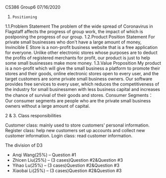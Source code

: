 
CS386
Group6
07/16/2020
1.     Positioning
1.1.Problem Statement
The problem of the wide spread of Coronavirus in Flagstaff affects the progress of group work, the impact of which is postponing the progress of our group.
1.2.Product Position Statement
For private small businesses who don't have a large amount of money, Invincible E Store is a non-profit business website that is a free application for everyone. Unlike other electronic stores whose purposes are to deduct the profits of registered merchants for profit, our product is just to help some small businesses make more money.
1.3.Value Proposition
My product is a non-profit which will give the small business a platform to promote their stores and their goods, online electronic stores open to every user, and the target customers are some private small business owners. Our software provides free services to every user, which reduces the competitiveness of the industry for small businessmen with less business capital and increases the chance of survival of their goods and stores.
Consumer Segments：
Our consumer segments are people who are the private small business owners without a large amount of capital.



2 & 3. Class responsibilities 

Customer class: mainly used to store customers' personal information.
Register class: help new customers set up accounts and collect new customer information.
Login class: read customer information.


The division of D3
- Anqi Wang(25%) – Question #1
- Zhicen Liu(25%) – (3 cases)Question #2&Question #3
- Yihao Lu(25%) – (3 cases)Question #2&Question #3
- Xiaobai Li(25%) – (3 cases)Question #2&Question #3
